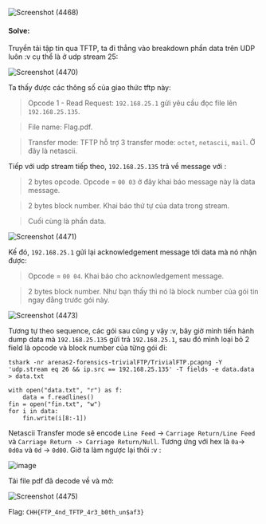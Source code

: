 ![Screenshot (4468)](https://github.com/NVex0/uWU/assets/113530029/eddf12be-de51-4e7d-9acd-4d153163be6f)

#### Solve:

Truyền tải tập tin qua TFTP, ta đi thẳng vào breakdown phần data trên UDP luôn :v cụ thể là ở udp stream 25:

![Screenshot (4470)](https://github.com/NVex0/uWU/assets/113530029/de8f2839-b066-4e48-a592-dffc6f315a16)

Ta thấy được các thông số của giao thức tftp này: 

> Opcode 1 - Read Request: `192.168.25.1` gửi yêu cầu đọc file lên `192.168.25.135`.

> File name: Flag.pdf.

> Transfer mode: TFTP hỗ trợ 3 transfer mode: `octet`, `netascii`, `mail`. Ở đây là netascii.

Tiếp với udp stream tiếp theo, `192.168.25.135` trả về message với :
> 2 bytes opcode. Opcode = `00 03` ở đây khai báo message này là data message.

> 2 bytes block number. Khai báo thứ tự của data trong stream.

> Cuối cùng là phần data.

![Screenshot (4471)](https://github.com/NVex0/uWU/assets/113530029/193b40e5-9f33-4f03-a0ff-d47fb2f68aba)

Kế đó, `192.168.25.1` gửi lại acknowledgement message tới data mà nó nhận được:

> Opcode = `00 04`. Khai báo cho acknowledgement message.

> 2 bytes block number. Như bạn thấy thì nó là block number của gói tin ngay đằng trước gói này.

  ![Screenshot (4473)](https://github.com/NVex0/uWU/assets/113530029/23d634a4-82d4-4456-a97a-7043d720db49)

Tương tự theo sequence, các gói sau cũng y vậy :v, bây giờ mình tiến hành dump data mà `192.168.25.135` gửi trả `192.168.25.1`, sau đó mình loại bỏ 2 field là opcode và block number của từng gói đi:

`tshark -nr arenas2-forensics-trivialFTP/TrivialFTP.pcapng -Y 'udp.stream eq 26 && ip.src == 192.168.25.135' -T fields -e data.data > data.txt`
```
with open("data.txt", "r") as f:
    data = f.readlines()
fin = open("fin.txt", "w")
for i in data:
    fin.write(i[8:-1])
```

Netascii Transfer mode sẽ encode `Line Feed` -> `Carriage Return/Line Feed` và `Carriage Return -> Carriage Return/Null`. Tương ứng với hex là `0a`-> `0d0a` và `0d` -> `0d00`. Giờ ta làm ngược lại thôi :v :

![image](https://github.com/NVex0/uWU/assets/113530029/f4813793-2218-4a09-adda-f863575ab517)

Tải file pdf đã decode về và mở:

![Screenshot (4475)](https://github.com/NVex0/uWU/assets/113530029/0e24ca2a-4ae2-4aae-972b-3c02380a7dda)

Flag: `CHH{FTP_4nd_TFTP_4r3_b0th_un$af3}`
